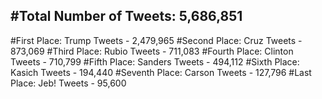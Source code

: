 #Total Number of Tweets: 5,686,851 
---
#First Place: Trump Tweets - 2,479,965
#Second Place: Cruz Tweets - 873,069
#Third Place: Rubio Tweets - 711,083
#Fourth Place: Clinton Tweets - 710,799
#Fifth Place: Sanders Tweets - 494,112
#Sixth Place: Kasich Tweets - 194,440
#Seventh Place: Carson Tweets - 127,796
#Last Place: Jeb! Tweets - 95,600
